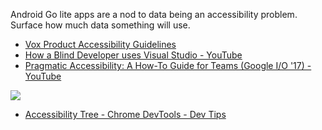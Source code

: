 Android Go lite apps are a nod to data being an accessibility problem. Surface how much data something will use.

- [Vox Product Accessibility Guidelines](http://accessibility.voxmedia.com/)
- [How a Blind Developer uses Visual Studio - YouTube](https://www.youtube.com/watch?v=iWXebEeGwn0&feature=youtu.be&utm_source=hackernewsletter&utm_medium=email&utm_term=watching)
- [Pragmatic Accessibility: A How-To Guide for Teams (Google I/O '17) - YouTube](https://www.youtube.com/watch?v=A5XzoDT37iM&index=88)

![](https://umaar.com/assets/images/dev-tips/accessibility-tree.gif)
- [Accessibility Tree - Chrome DevTools - Dev Tips](https://umaar.com/dev-tips/152-accessibility-tree/)